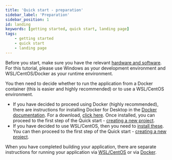 ```yaml
---
title: 'Quick start - preparation'
sidebar_label: 'Preparation'
sidebar_position: 1
id: landing
keywords: [getting started, quick start, landing page]
tags:
    - getting started
    - quick start
    - landing page
---
```


Before you start, make sure you have the relevant [hardware and software](./00_hardware-and-software.md).
For this tutorial, please use Windows as your development environment and WSL/CentOS/Docker as your runtime environment.

You then need to decide whether to run the application from a Docker container (this is easier and highly recommended) or to use a WSL/CentOS environment. 

- If you have decided to proceed using Docker (highly recommended), there are instructions for installing Docker for Desktop in the [Docker documentation](https://docs.docker.com/docker-for-windows/). For a download, [click here](https://hub.docker.com/editions/community/docker-ce-desktop-windows/). Once installed, you can proceed to the first step of the Quick start - [creating a new project](./02_create-a-new-project.md). 
- If you have decided to use WSL/CentOS, then you need to [install these](../04_prerequisites/02_installing-wsl.md). You can then proceed to the first step of the Quick start - [creating a new project](./02_create-a-new-project.md).

When you have completed building your application, there are separate instructions for running your application via [WSL/CentOS](./07_run-the-application.md) or via [Docker](./08_run-the-application-docker.md). 
